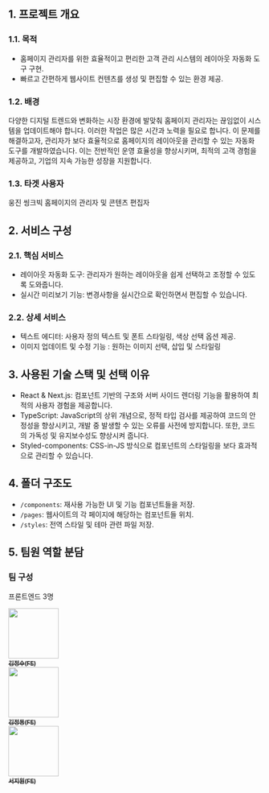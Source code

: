 ## 1. 프로젝트 개요
### 1.1. 목적
- 홈페이지 관리자를 위한 효율적이고 편리한 고객 관리 시스템의 레이아웃 자동화 도구 구현.
- 빠르고 간편하게 웹사이트 컨텐츠를 생성 및 편집할 수 있는 환경 제공.
### 1.2. 배경
다양한 디지털 트렌드와 변화하는 시장 환경에 발맞춰 홈페이지 관리자는 끊임없이 시스템을 업데이트해야 합니다. 이러한 작업은 많은 시간과 노력을 필요로 합니다.
이 문제를 해결하고자, 관리자가 보다 효율적으로 홈페이지의 레이아웃을 관리할 수 있는 자동화 도구를 개발하였습니다. 이는 전반적인 운영 효율성을 향상시키며, 최적의 고객 경험을 제공하고, 기업의 지속 가능한 성장을 지원합니다.
### 1.3. 타겟 사용자
웅진 씽크빅 홈페이지의 관리자 및 콘텐츠 편집자
## 2. 서비스 구성
### 2.1. 핵심 서비스
- 레이아웃 자동화 도구: 관리자가 원하는 레이아웃을 쉽게 선택하고 조정할 수 있도록 도와줍니다.
- 실시간 미리보기 기능: 변경사항을 실시간으로 확인하면서 편집할 수 있습니다.
### 2.2. 상세 서비스
- 텍스트 에디터: 사용자 정의 텍스트 및 폰트 스타일링, 색상 선택 옵션 제공.
- 이미지 업데이트 및 수정 기능 : 원하는 이미지 선택, 삽입 및 스타일링 

## 3. 사용된 기술 스택 및 선택 이유
- React & Next.js: 컴포넌트 기반의 구조와 서버 사이드 렌더링 기능을 활용하여 최적의 사용자 경험을 제공합니다.
- TypeScript: JavaScript의 상위 개념으로, 정적 타입 검사를 제공하여 코드의 안정성을 향상시키고, 개발 중 발생할 수 있는 오류를 사전에 방지합니다. 또한, 코드의 가독성 및 유지보수성도 향상시켜 줍니다.
- Styled-components: CSS-in-JS 방식으로 컴포넌트의 스타일링을 보다 효과적으로 관리할 수 있습니다.
## 4. 폴더 구조도
- `/components`: 재사용 가능한 UI 및 기능 컴포넌트들을 저장.
- `/pages`: 웹사이트의 각 페이지에 해당하는 컴포넌트들 위치.
- `/styles`: 전역 스타일 및 테마 관련 파일 저장.

## 5. 팀원 역할 분담 



<tr>
    

### 팀 구성 
    
프론트엔드 3명 
    
<td align="center"><a href="[https://github.com/MAGHC](https://github.com/MAGHC)"><img src="https://avatars.githubusercontent.com/u/89845540?v=4" width="100px;" alt=""/><br /><sub><b>김정수(FE)</b></sub></a><br /></td>
<td align="center"><a href="[https://github.com/johnwithsmile](https://github.com/johnwithsmile)"><img src="https://avatars.githubusercontent.com/u/93374751?v=4" width="100px;" alt=""/><br /><sub><b>김정동(FE)</b></sub></a><br /></td>
<td align="center"><a href="[https://github.com/SeoJiWon1](https://github.com/SeoJiWon1)"><img src="https://avatars.githubusercontent.com/u/120435947?s=400&u=668f11620200ba0a608ef70f31a32bf4131c725c&v=4" width="100px;" alt=""/><br /><sub><b>서지원(FE)</b></sub></a><br /></td>
<tr/>
